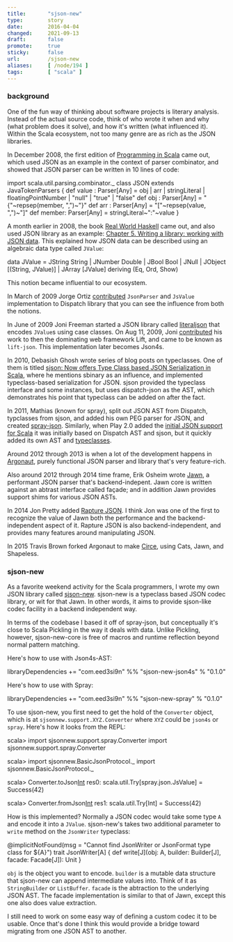 ```yaml
---
title:       "sjson-new"
type:        story
date:        2016-04-04
changed:     2021-09-13
draft:       false
promote:     true
sticky:      false
url:         /sjson-new
aliases:     [ /node/194 ]
tags:        [ "scala" ]
---
```


  [1]: https://github.com/jonifreeman/literaljson
  [2]: https://github.com/lift/lift/commit/eca4bf99b807b05de600fe1ad454153c0b6477a5
  [3]: https://github.com/dispatch/dispatch/commit/41edb939baa5c6edb4378c1bd8e1d2f10f3350f2
  [4]: https://github.com/playframework/playframework/commit/63448578b15dcc7bf4806878c7b3aa4c74193af6
  [5]: https://github.com/playframework/playframework/commit/d292fd30dfd6534bb87f37e56577832063608205
  [pins]: https://www.artima.com/pins1ed/
  [rwh5]: http://book.realworldhaskell.org/read/writing-a-library-working-with-json-data.html
  [ghosh]: http://debasishg.blogspot.com/2010/07/sjson-now-offers-type-class-based-json.html
  [spray-json]: https://github.com/spray/spray-json
  [Argonaut]: http://argonaut.io/
  [circe]: http://circe.io
  [Jawn]: https://github.com/non/jawn
  [Rapture JSON]: http://rapture.io/mod/json
  [sjson-new]: https://github.com/eed3si9n/sjson-new

### background

One of the fun way of thinking about software projects is literary analysis. Instead of the actual source code, think of who wrote it when and why (what problem does it solve), and how it's written (what influenced it).
Within the Scala ecosystem, not too many genre are as rich as the JSON libraries.

In December 2008, the first edition of [Programming in Scala][pins] came out, which used JSON as an example in the context of parser combinator, and showed that JSON parser can be written in 10 lines of code:

<scala>
import scala.util.parsing.combinator._
class JSON extends JavaTokenParsers {
  def value : Parser[Any] = obj | arr |
                            stringLiteral |
                            floatingPointNumber |
                            "null" | "true" | "false"
  def obj   : Parser[Any] = "{"~repsep(member, ",")~"}"
  def arr   : Parser[Any] = "["~repsep(value, ",")~"]"
  def member: Parser[Any] = stringLiteral~":"~value
}
</scala>

A month earlier in 2008, the book [Real World Haskell](http://book.realworldhaskell.org/) came out, and also used JSON library as an example: [Chapter 5. Writing a library: working with JSON data][rwh5]. This explained how JSON data can be described using an algebraic data type called `JValue`:

<haskell>
data JValue = JString String
            | JNumber Double
            | JBool Bool
            | JNull
            | JObject [(String, JValue)]
            | JArray [JValue]
              deriving (Eq, Ord, Show)
</haskell>

This notion became influential to our ecosystem.

In March of 2009 Jorge Ortiz [contributed][3] `JsonParser` and `JsValue` implementation to Dispatch library that you can see the influence from both the notions.

In June of 2009 Joni Freeman started a JSON library called [literaljson][1] that encodes `JValue`s using case classes.
On Aug 11, 2009, Joni [contributed][2] his work to then the dominating web framework Lift, and came to be known as `lift-json`. This implementation later becomes Json4s.

In 2010, Debasish Ghosh wrote series of blog posts on typeclasses. One of them is titled [sjson: Now offers Type Class based JSON Serialization in Scala][ghosh], where he mentions sbinary as an influence, and implemented typeclass-based serialization for JSON. sjson provided the typeclass interface and some instances, but uses dispatch-json as the AST, which demonstrates his point that typeclass can be added on after the fact.

In 2011, Mathias (known for spray), split out JSON AST from Dispatch, typclasses from sjson, and added his own PEG parser for JSON, and created [spray-json][spray-json]. Similarly, when Play 2.0 added the [initial JSON support for Scala][4] it was initially based on Dispatch AST and sjson, but it quickly added its own AST and [typeclasses][5].

Around 2012 through 2013 is when a lot of the development happens in [Argonaut][Argonaut], purely functional JSON parser and library that's very feature-rich.

Also around 2012 through 2014 time frame, Erik Osheim wrote [Jawn][Jawn], a performant JSON parser that's backend-indepent. Jawn core is written against an abtrast interface called façade; and in addition Jawn provides support shims for various JSON ASTs.

In 2014 Jon Pretty added [Rapture JSON][Rapture JSON]. I think Jon was one of the first to recognize the value of Jawn both the performance and the backend-independent aspect of it. Rapture JSON is also backend-independent, and provides many features around manipulating JSON.

In 2015 Travis Brown forked Argonaut to make [Circe][circe], using Cats, Jawn, and Shapeless.

### sjson-new

As a favorite weekend activity for the Scala programmers, I wrote my own JSON library called [sjson-new][sjson-new].
sjson-new is a typeclass based JSON codec library, or wit for that Jawn. In other words, it aims to provide sjson-like codec facility in a backend independent way.

In terms of the codebase I based it off of spray-json, but conceptually it's close to Scala Pickling in the way it deals with data. Unlike Pickling, however, sjson-new-core is free of macros and runtime reflection beyond normal pattern matching.

Here's how to use with Json4s-AST:

<scala>
libraryDependencies += "com.eed3si9n" %%  "sjson-new-json4s" % "0.1.0"
</scala>

Here's how to use with Spray:

<scala>
libraryDependencies += "com.eed3si9n" %%  "sjson-new-spray" % "0.1.0"
</scala>

To use sjson-new, you first need to get the hold of the `Converter` object, which is at `sjsonnew.support.XYZ.Converter` where `XYZ` could be `json4s` or `spray`. Here's how it looks from the REPL:

<scala>
scala> import sjsonnew.support.spray.Converter
import sjsonnew.support.spray.Converter

scala> import sjsonnew.BasicJsonProtocol._
import sjsonnew.BasicJsonProtocol._

scala> Converter.toJson[Int](42)
res0: scala.util.Try[spray.json.JsValue] = Success(42)

scala> Converter.fromJson[Int](res0.get)
res1: scala.util.Try[Int] = Success(42)
</scala>

How is this implemented? Normally a JSON codec would take some type `A` and encode it into a `JValue`. sjson-new's takes two additional parameter to `write` method on the `JsonWriter` typeclass:

<scala>
@implicitNotFound(msg = "Cannot find JsonWriter or JsonFormat type class for ${A}")
trait JsonWriter[A] {
  def write[J](obj: A, builder: Builder[J], facade: Facade[J]): Unit
}
</scala>

`obj` is the object you want to encode. `builder` is a mutable data structure that sjson-new can append intermediate values into. Think of it as `StringBuilder` or `ListBuffer`. `facade` is the abtraction to the underlying JSON AST. The facade implementation is similar to that of Jawn, except this one also does value extraction.

I still need to work on some easy way of defining a custom codec it to be usable. Once that's done I think this would provide a bridge toward migrating from one JSON AST to another.
